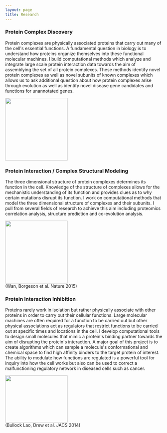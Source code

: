 ```yaml
---
layout: page
title: Research
---
```


<p class="message">
	<h3>Protein Complex Discovery</h3>
</p>
<p>
Protein complexes are physically associated proteins that carry out many of the cell's essential functions.  A fundamental question in biology is to understand how proteins organize themselves into these functional molecular machines.  I build computational methods which analyze and integrate large scale protein interaction data towards the aim of assemblying the set of all protein complexes.  These methods identify novel protein complexes as well as novel subunits of known complexes which allows us to ask additional question about how protein complexes arise through evolution as well as identify novel disease gene candidates and functions for unannotated genes.  
</p>
<img src="{{ site.url }}/images/complex_network.png" width="200" height="200" />

<p class="message">
	<h3>Protein Interaction / Complex Structural Modeling</h3>
</p>
<p>
The three dimensional structure of protein complexes determines its function in the cell.  Knowledge of the structure of complexes allows for the mechanistic understanding of its function and provides clues as to why certain mutations disrupt its function.  I work on computational methods that model the three dimensional structure of complexes and their subunits.  I pull from several fields of research to achieve this aim including proteomics correlation analysis, structure prediction and co-evolution analysis.  
</p>
<img src="{{ site.url }}/images/proteasome_correlation.png" height="200" />
<br>
(Wan, Borgeson et al. Nature 2015)

<p class="message">
	<h3>Protein Interaction Inhibition</h3>
</p>
<p>
Proteins rarely work in isolation but rather physically associate with other proteins in order to carry out their cellular functions.  Large molecular machines are often required for a function to be carried out but other physical associations act as regulators that restrict functions to be carried out at specific times and locations in the cell.  I develop computational tools to design small molecules that mimic a protein's binding partner towards the aim of disrupting the protein's interaction.  A major goal of this project is to create algorithms which can sample a molecule's conformational and chemical space to find high affinity binders to the target protein of interest.  The ability to modulate how functions are regulated is a powerful tool for inquiry into how the cell works but also can be used to correct a malfunctioning regulatory network in diseased cells such as cancer.  
</p>

<img src="{{ site.url }}/images/ja-2014-02310r_0005.jpeg" width="200" height="150" />
<br>
(Bullock Lao, Drew et al. JACS 2014)


